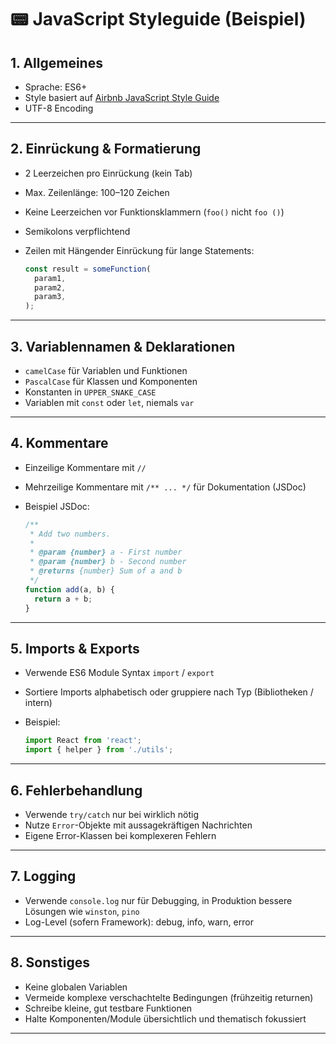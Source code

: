 
# 📟 JavaScript Styleguide (Beispiel)

## 1. **Allgemeines**

* Sprache: ES6+
* Style basiert auf [Airbnb JavaScript Style Guide](https://github.com/airbnb/javascript)
* UTF-8 Encoding

---

## 2. **Einrückung & Formatierung**

* 2 Leerzeichen pro Einrückung (kein Tab)
* Max. Zeilenlänge: 100–120 Zeichen
* Keine Leerzeichen vor Funktionsklammern (`foo()` nicht `foo ()`)
* Semikolons verpflichtend
* Zeilen mit Hängender Einrückung für lange Statements:

  ```js
  const result = someFunction(
    param1,
    param2,
    param3,
  );
  ```

---

## 3. **Variablennamen & Deklarationen**

* `camelCase` für Variablen und Funktionen
* `PascalCase` für Klassen und Komponenten
* Konstanten in `UPPER_SNAKE_CASE`
* Variablen mit `const` oder `let`, niemals `var`

---

## 4. **Kommentare**

* Einzeilige Kommentare mit `//`
* Mehrzeilige Kommentare mit `/** ... */` für Dokumentation (JSDoc)
* Beispiel JSDoc:

  ```js
  /**
   * Add two numbers.
   *
   * @param {number} a - First number
   * @param {number} b - Second number
   * @returns {number} Sum of a and b
   */
  function add(a, b) {
    return a + b;
  }
  ```

---

## 5. **Imports & Exports**

* Verwende ES6 Module Syntax `import` / `export`
* Sortiere Imports alphabetisch oder gruppiere nach Typ (Bibliotheken / intern)
* Beispiel:

  ```js
  import React from 'react';
  import { helper } from './utils';
  ```

---

## 6. **Fehlerbehandlung**

* Verwende `try/catch` nur bei wirklich nötig
* Nutze `Error`-Objekte mit aussagekräftigen Nachrichten
* Eigene Error-Klassen bei komplexeren Fehlern

---

## 7. **Logging**

* Verwende `console.log` nur für Debugging, in Produktion bessere Lösungen wie `winston`, `pino`
* Log-Level (sofern Framework): debug, info, warn, error

---

## 8. **Sonstiges**

* Keine globalen Variablen
* Vermeide komplexe verschachtelte Bedingungen (frühzeitig returnen)
* Schreibe kleine, gut testbare Funktionen
* Halte Komponenten/Module übersichtlich und thematisch fokussiert

---
